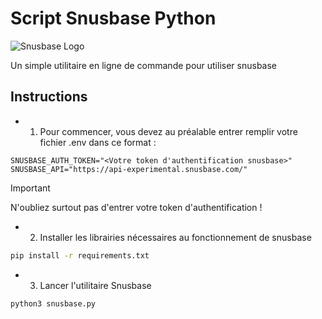 # Script Snusbase Python
![Snusbase Logo](https://snusbase.com/img/logo_vertical.png)

Un simple utilitaire en ligne de commande pour utiliser snusbase

## Instructions

- 1. Pour commencer, vous devez au préalable entrer remplir votre fichier .env dans ce format :
```
SNUSBASE_AUTH_TOKEN="<Votre token d'authentification snusbase>"
SNUSBASE_API="https://api-experimental.snusbase.com/"
```
> [!IMPORTANT] 
> N'oubliez surtout pas d'entrer votre token d'authentification !

- 2. Installer les librairies nécessaires au fonctionnement de snusbase
```sh
pip install -r requirements.txt
```

- 3. Lancer l'utilitaire Snusbase
```sh
python3 snusbase.py
```